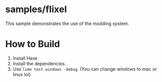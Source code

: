 # samples/flixel

This sample demonstrates the use of the modding system.

# How to Build
1. Install Haxe
2. Install the dependencies.
3. Use `lime test windows -debug`. (You can change windows to mac or linux lol)